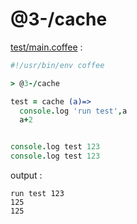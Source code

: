 [‼️]: ✏️README.mdt

# @3-/cache

[test/main.coffee](./test/main.coffee) :

```coffee
#!/usr/bin/env coffee

> @3-/cache

test = cache (a)=>
  console.log 'run test',a
  a+2


console.log test 123
console.log test 123
```

output :

```
run test 123
125
125
```
